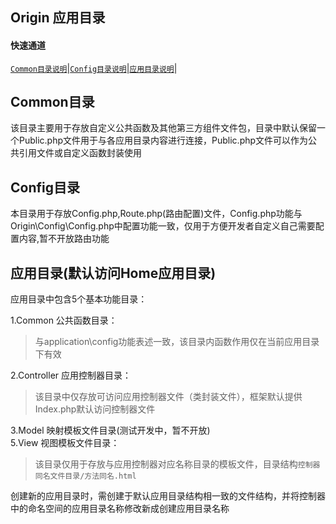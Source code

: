<span id='origin_top'></span>
## Origin 应用目录

#### 快速通道
[`Common目录说明`](#common)|[`Config目录说明`](#config)|[`应用目录说明`](#home)|

## Common目录
该目录主要用于存放自定义公共函数及其他第三方组件文件包，目录中默认保留一个Public.php文件用于与各应用目录内容进行连接，Public.php文件可以作为公共引用文件或自定义函数封装使用

## Config目录
本目录用于存放Config.php,Route.php(路由配置)文件，Config.php功能与Origin\Config\Config.php中配置功能一致，仅用于方便开发者自定义自己需要配置内容,暂不开放路由功能    

## 应用目录(默认访问Home应用目录)
应用目录中包含5个基本功能目录：    

1.Common 公共函数目录：   
> 与application\config功能表述一致，该目录内函数作用仅在当前应用目录下有效   

2.Controller 应用控制器目录：    
> 该目录中仅存放可访问应用控制器文件（类封装文件），框架默认提供Index.php默认访问控制器文件

3.Model 映射模板文件目录(测试开发中，暂不开放)   
5.View 视图模板文件目录：   
> 该目录仅用于存放与应用控制器对应名称目录的模板文件，目录结构`控制器同名文件目录/方法同名.html`    

创建新的应用目录时，需创建于默认应用目录结构相一致的文件结构，并将控制器中的命名空间的应用目录名称修改新成创建应用目录名称